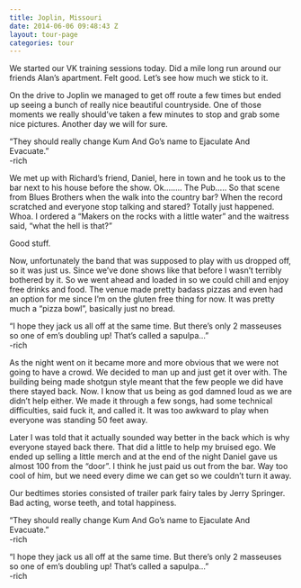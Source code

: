 ```yaml
---
title: Joplin, Missouri
date: 2014-06-06 09:48:43 Z
layout: tour-page
categories: tour
---
```


We started our VK training sessions today. Did a mile long run around our friends Alan’s apartment. Felt good. Let’s see how much we stick to it.

On the drive to Joplin we managed to get off route a few times but ended up seeing a bunch of really nice beautiful countryside. One of those moments we really should’ve taken a few minutes to stop and grab some nice pictures. Another day we will for sure.

<fig class="sidenote">“They should really change Kum And Go’s name to Ejaculate And Evacuate.” <BR>-rich</fig>

We met up with Richard’s friend, Daniel, here in town and he took us to the bar next to his house before the show. Ok…….. The Pub….. So that scene from Blues Brothers when the walk into the country bar? When the record scratched and everyone stop talking and stared? Totally just happened. Whoa. I ordered a “Makers on the rocks with a little water” and the waitress said, “what the hell is that?”

Good stuff.

Now, unfortunately the band that was supposed to play with us dropped off, so it was just us. Since we’ve done shows like that before I wasn’t terribly bothered by it. So we went ahead and loaded in so we could chill and enjoy free drinks and food. The venue made pretty badass pizzas and even had an option for me since I’m on the gluten free thing for now. It was pretty much a “pizza bowl”, basically just no bread.

<fig class="sidenote">“I hope they jack us all off at the same time. But there’s only 2 masseuses so one of em’s doubling up! That’s called a sapulpa…” <BR>-rich</fig>

As the night went on it became more and more obvious that we were not going to have a crowd. We decided to man up and just get it over with. The building being made shotgun style meant that the few people we did have there stayed back. Now. I know that us being as god damned loud as we are didn’t help either. We made it through a few songs, had some technical difficulties, said fuck it, and called it. It was too awkward to play when everyone was standing 50 feet away.

Later I was told that it actually sounded way better in the back which is why everyone stayed back there. That did a little to help my bruised ego. We ended up selling a little merch and at the end of the night Daniel gave us almost 100 from the “door”. I think he just paid us out from the bar. Way too cool of him, but we need every dime we can get so we couldn’t turn it away.

Our bedtimes stories consisted of trailer park fairy tales by Jerry Springer. Bad acting, worse teeth, and total happiness.
<p><fig class="bottomnote">“They should really change Kum And Go’s name to Ejaculate And Evacuate.” <BR>-rich</fig></p>

<p><fig class="bottomnote">“I hope they jack us all off at the same time. But there’s only 2 masseuses so one of em’s doubling up! That’s called a sapulpa…” <BR>-rich</fig></p>
